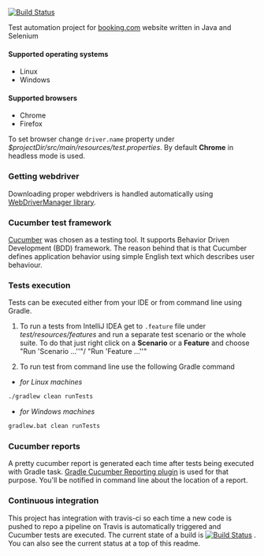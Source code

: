 [![Build Status](https://travis-ci.org/serzhshakur/booking-com-test-automation.svg?branch=master)](https://travis-ci.org/serzhshakur/booking-com-test-automation)

Test automation project for [booking.com](https://booking.com) website written in Java and Selenium

#### Supported operating systems
- Linux
- Windows

#### Supported browsers
- Chrome
- Firefox

To set browser change `driver.name` property under _$projectDir/src/main/resources/test.properties_.
By default **Chrome** in headless mode is used. 

### Getting webdriver

Downloading proper webdrivers is handled automatically using [WebDriverManager library](https://github.com/bonigarcia/webdrivermanager).

### Cucumber test framework

[Cucumber](https://cucumber.io/) was chosen as a testing tool. It supports Behavior Driven Development (BDD) framework. The reason behind that is that Cucumber defines application behavior using simple English text which describes user behaviour.


### Tests execution

Tests can be executed either from your IDE or from command line using Gradle. 
1. To run a tests from IntelliJ IDEA get to `.feature` file under _test/resources/features_ and run a separate test scenario or the whole suite. To do that just right click on a **Scenario** or a **Feature** and choose "Run 'Scenario ...''"/ "Run 'Feature ...''"

2. To run test from command line use the following Gradle command

- _for Linux machines_
```bash
./gradlew clean runTests
```
- _for Windows machines_
```bash
gradlew.bat clean runTests
```

### Cucumber reports
A pretty cucumber report is generated each time after tests being executed with Gradle task. [Gradle Cucumber Reporting plugin](https://github.com/SpacialCircumstances/gradle-cucumber-reporting) is used for that purpose. You'll be notified in command line about the location of a report.

### Continuous integration
This project has integration with travis-ci so each time a new code is pushed to repo a pipeline on Travis is automatically triggered and Cucumber tests are executed. The current state of a build is [![Build Status](https://travis-ci.org/serzhshakur/booking-com-test-automation.svg?branch=master)](https://travis-ci.org/serzhshakur/booking-com-test-automation)
. You can also see the current status at a top of this readme.   